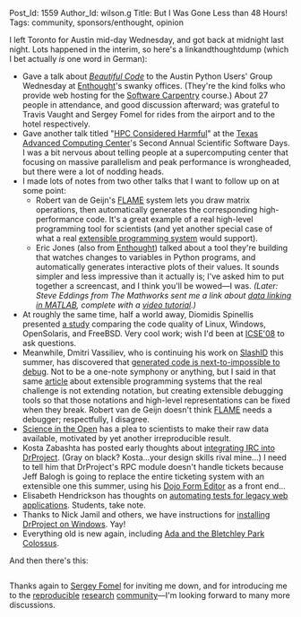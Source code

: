 Post_Id: 1559
Author_Id: wilson.g
Title: But I Was Gone Less than 48 Hours!
Tags: community, sponsors/enthought, opinion

<p>I left Toronto for Austin mid-day Wednesday, and got back at midnight last night.  Lots happened in the interim, so here's a linkandthoughtdump (which I bet actually <em>is</em> one word in German):</p>
<ul>
<li>Gave a talk about <a href="http://www.amazon.com/Beautiful-Code-Leading-Programmers-Practice/dp/0596510047"><em>Beautiful Code</em></a> to the Austin Python Users' Group Wednesday at <a href="http://www.enthought.com">Enthought</a>'s swanky offices. (They're the kind folks who provide web hosting for the <a href="http://swc.scipy.org">Software Carpentry</a> course.) About 27 people in attendance, and good discussion afterward; was grateful to Travis Vaught and Sergey Fomel for rides from the airport and to the hotel respectively.</li>
<li>Gave another talk titled "<a href="http://svn.software-carpentry.org/swc/papers/hpc-considered-harmful-2008.pdf">HPC Considered Harmful</a>" at the <a href="http://www.tacc.utexas.edu/">Texas Advanced Computing Center</a>'s Second Annual Scientific Software Days. I was a bit nervous about telling people at a supercomputing center that focusing on massive parallelism and peak performance is wrongheaded, but there were a lot of nodding heads.</li>
<li>I made lots of notes from two other talks that I want to follow up on at some point:
<ul>
<li>Robert van de Geijn's <a href="http://www.cs.utexas.edu/users/flame/">FLAME</a> system lets you draw matrix operations, then automatically generates the corresponding high-performance code. It's a great example of a real high-level programming tool for scientists (and yet another special case of what a real <a href="http://www.third-bit.com/articles/extprog-acmqueue-2004.pdf">extensible programming system</a> would support).</li>
<li>Eric Jones (also from <a href="http://www.enthought.com">Enthought</a>) talked about a tool they're building that watches changes to variables in Python programs, and automatically generates interactive plots of their values. It sounds simpler and less impressive than it actually is; I've asked him to put together a screencast, and I think you'll be wowed&mdash;I was. <em>(Later: Steve Eddings from The Mathworks sent me a link about <a href="http://blogs.mathworks.com/desktop/2008/04/14/a-link-to-the-data/">data linking in MATLAB</a>, complete with a <a href="http://www.mathworks.com/support/2008a/matlab/7.6/demos/LinkedPlotsAndDataBrushing.html">video tutorial</a>.)</em></li>
</ul>
</li>
<li>At roughly the same time, half a world away, Diomidis Spinellis presented <a href="http://www.spinellis.gr/blog/20080516/">a study</a> comparing the code quality of Linux, Windows, OpenSolaris, and FreeBSD. Very cool work; wish I'd been at <a href="http://icse08.upb.de/">ICSE'08</a> to ask questions.</li>
<li>Meanwhile, Dmitri Vassiliev, who is continuing his work on <a href="http://www.slashid.com">SlashID</a> this summer, has discovered that <a href="http://slashid.wordpress.com/2008/05/16/grrr-setbacks-as-always/">generated code is next-to-impossible to debug</a>. Not to be a one-note symphony or anything, but I said in that same <a href="http://www.third-bit.com/articles/extprog-acmqueue-2004.pdf">article</a> about extensible programming systems that the real challenge is not extending notation, but creating extensible debugging tools so that those notations and high-level representations can be fixed when they break.  Robert van de Geijn doesn't think <a href="http://www.cs.utexas.edu/users/flame/">FLAME</a> needs a debugger; respectfully, I disagree.</li>
<li><a href="http://blog.openwetware.org/scienceintheopen/2008/05/16/avoid-the-pain-and-embarassment-make-all-the-raw-data-available/">Science in the Open</a> has a plea to scientists to make their raw data available, motivated by yet another irreproducible result.</li>
<li>Kosta Zabashta has posted early thoughts about <a href="http://drprojectirc.wordpress.com/2008/05/16/the-early-plan/">integrating IRC into DrProject</a>. (Gray on black?  Kosta...your design skills rival mine...) I need to tell him that DrProject's RPC module doesn't handle tickets because Jeff Balogh is going to replace the entire ticketing system with an extensible one this summer, using his <a href="http://dojotoolkit.org">Dojo Form Editor</a> as a front end...</li>
<li>Elisabeth Hendrickson has thoughts on <a href="http://testobsessed.com/2008/05/15/so-youre-trying-to-automate-tests-for-a-legacy-web-application/">automating tests for legacy web applications</a>. Students, take note.</li>
<li>Thanks to Nick Jamil and others, we have instructions for <a href="https://stanley.cdf.toronto.edu/drproject/drproject/All/wiki/TitleIndex">installing DrProject on Windows</a>. Yay!</li>
<li>Everything old is new again, including <a href="http://www.ddj.com/hpc-high-performance-computing/207800151">Ada and the Bletchley Park Colossus</a>.</li>
</ul>
<p>And then there's this:</p>
<p><img src="http://imgs.xkcd.com/comics/security_holes.png" alt="" /></p>
<p>Thanks again to <a href="http://www.beg.utexas.edu/personnel_ext.php?id=30">Sergey Fomel</a> for inviting me down, and for introducing me to the <a href="http://lcavwww.epfl.ch/reproducible_research/">reproducible</a> <a href="http://www.bioconductor.org/about/">research</a> <a href="http://www.stat.washington.edu/jaw/jaw.research.reproducible.html">community</a>&mdash;I'm looking forward to many more discussions.</p>
